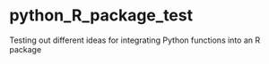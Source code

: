 # python_R_package_test
Testing out different ideas for integrating Python functions into an R package
